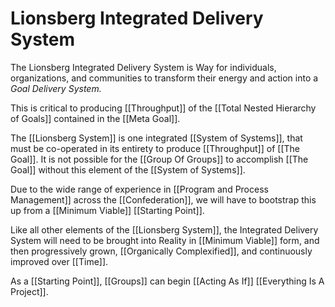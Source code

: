 # Lionsberg Integrated Delivery System
The Lionsberg Integrated Delivery System is Way for individuals, organizations, and communities to transform their energy and action into a _Goal Delivery System._ 

This is critical to producing [[Throughput]] of the [[Total Nested Hierarchy of Goals]] contained in the [[Meta Goal]]. 

The [[Lionsberg System]] is one integrated [[System of Systems]], that must be co-operated in its entirety to produce [[Throughput]] of [[The Goal]].  It is not possible for the [[Group Of Groups]] to accomplish [[The Goal]] without this element of the [[System of Systems]]. 

Due to the wide range of experience in [[Program and Process Management]] across the [[Confederation]], we will have to bootstrap this up from a [[Minimum Viable]] [[Starting Point]]. 

Like all other elements of the [[Lionsberg System]], the Integrated Delivery System will need to be brought into Reality in [[Minimum Viable]] form, and then progressively grown, [[Organically Complexified]], and continuously improved over [[Time]].

As a [[Starting Point]], [[Groups]] can begin [[Acting As If]] [[Everything Is A Project]]. 